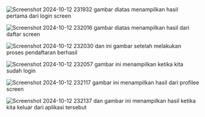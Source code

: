 ![Screenshot 2024-10-12 231932](https://github.com/user-attachments/assets/9b1668c0-ac0c-4cee-93a2-3ada7d1acf3b)
gambar diatas menampilkan hasil pertama dari login screen

![Screenshot 2024-10-12 232016](https://github.com/user-attachments/assets/e48517ae-a833-45f6-8e3d-42d74e491568)
gambar diatas menampilkan hasil dari daftar screen

![Screenshot 2024-10-12 232030](https://github.com/user-attachments/assets/55991f11-e7d4-411e-8de1-54315c84c861)
dan ini gambar setelah melakukan proses pendaftaran berhasil

![Screenshot 2024-10-12 232057](https://github.com/user-attachments/assets/c10c7ed6-21c2-42c6-98a2-15cf69e22baf)
gambar ini menampilkan ketika kita sudah login

![Screenshot 2024-10-12 232117](https://github.com/user-attachments/assets/f1067b98-67ad-44c2-87e7-af7eed70ed60)
gambar ini menampilkan hasil dari profilee screen

![Screenshot 2024-10-12 232137](https://github.com/user-attachments/assets/5f7d2e9c-91ea-4561-9df4-744be231030f)
dan gambar ini menampilkan hasil ketika kita keluar dari aplikasi tersebut

